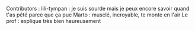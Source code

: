 Contributors : 
lili-tympan : je suis sourde mais je peux encore savoir quand t'as pété parce que ça pue
Marto : musclé, incroyable, te monte en l'air 
Le prof : explique très bien heureusement 

